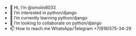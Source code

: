 - 👋 Hi, I’m @smolin8033
- 👀 I’m interested in python/django
- 🌱 I’m currently learning python/django
- 💞️ I’m looking to collaborate on python/django
- 📫 How to reach me WhatsApp/Telegram +7(916)575-34-29

<!---
smolin8033/smolin8033 is a ✨ special ✨ repository because its `README.md` (this file) appears on your GitHub profile.
You can click the Preview link to take a look at your changes.
--->
